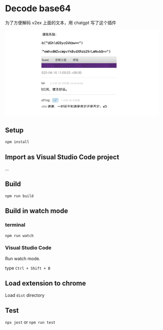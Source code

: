 # Decode base64

为了方便解码 v2ex 上面的文本，用 chatgpt 写了这个插件

![](./images/demo.gif)


## Setup

```
npm install
```

## Import as Visual Studio Code project

...

## Build

```
npm run build
```

## Build in watch mode

### terminal

```
npm run watch
```

### Visual Studio Code

Run watch mode.

type `Ctrl + Shift + B`

## Load extension to chrome

Load `dist` directory

## Test
`npx jest` or `npm run test`
